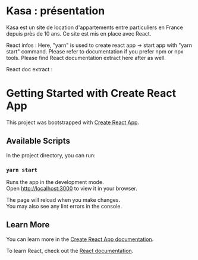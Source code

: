 # Kasa : présentation
Kasa est un site de location d'appartements entre particuliers en France depuis près de 10 ans. 
Ce site est mis en place avec React. 

React infos : 
Here, "yarn" is used to create react app -> start app with "yarn start" command. 
Please refer to documentation if you prefer npm or npx tools. 
Please find React documentation extract here after as well. 

React doc extract : 
# Getting Started with Create React App
This project was bootstrapped with [Create React App](https://github.com/facebook/create-react-app).

## Available Scripts

In the project directory, you can run:

### `yarn start`

Runs the app in the development mode.\
Open [http://localhost:3000](http://localhost:3000) to view it in your browser.

The page will reload when you make changes.\
You may also see any lint errors in the console.

## Learn More
You can learn more in the [Create React App documentation](https://facebook.github.io/create-react-app/docs/getting-started).

To learn React, check out the [React documentation](https://reactjs.org/).